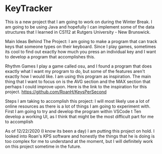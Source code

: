 # KeyTracker

This is a new project that I am going to work on during the Winter Break. I am going to be using Java and hopefully I can implement some of the data structures that I learned in CS112 at Rutgers University - New Brunswick.

Main Ideas Behind The Project:
I am going to make a program that can track keys that someone types on their keyboard. Since I play games, sometimes its cool to find out exactly how much you press an individual key and I want to develop a program that accomplishes this. 

Rhythm Games
I play a game called osu, and I found a program that does exactly what I want my program to do, but some of the features aren't exactly how I would like. I am using this program as inspiration. The main thing that I want to focus on is the AVG section and the MAX section that perhaps I could improve upon. Here is the link to the inspiration for this project.
https://github.com/RoanH/KeysPerSecond

Steps I am taking to accomplish this project:
I will most likely use a lot of online resources as there is a lot of things I am going to experiment with.
First I am going to try and develop the program within VSCode t
Ten develop a working UI, as I think that might be the most difficult part for me to accomplish

As of 12/22/2020 (I know its been a day) I am putting this project on hold. I looked into Roan's KPS software and honestly the things that he is doing is too complex for me to understand at the moment, but I will definitely work on this project sometime in the future.
